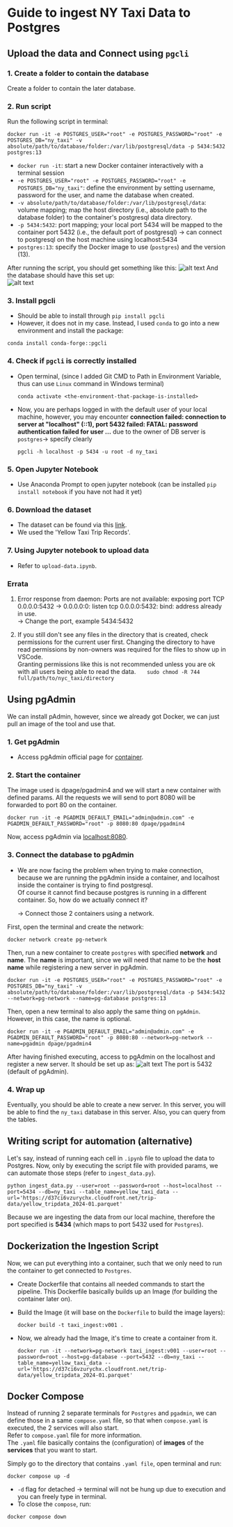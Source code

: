# Guide to ingest NY Taxi Data to Postgres

## Upload the data and Connect using `pgcli`

### 1. Create a folder to contain the database

Create a folder to contain the later database.

### 2. Run script

Run the following script in terminal:

```
docker run -it -e POSTGRES_USER="root" -e POSTGRES_PASSWORD="root" -e POSTGRES_DB="ny_taxi" -v absolute/path/to/database/folder:/var/lib/postgresql/data -p 5434:5432 postgres:13
```

- `docker run -it`: start a new Docker container interactively with a terminal session
- `-e POSTGRES_USER="root" -e POSTGRES_PASSWORD="root" -e POSTGRES_DB="ny_taxi"`: define the environment by setting username, password for the user, and name the database when created.
- `-v absolute/path/to/database/folder:/var/lib/postgresql/data`: volume mapping; map the host directory (i.e., absolute path to the database folder) to the container's postgresql data directory.
- `-p 5434:5432`: port mapping; your local port 5434 will be mapped to the container port 5432 (i.e., the default port of postgresql) -> can connect to postgresql on the host machine using localhost:5434
- `postgres:13`: specify the Docker image to use (`postgres`) and the version (13).

After running the script, you should get something like this:
![alt text](./img/image.png)
And the database should have this set up: \
![alt text](./img/image1.png)

### 3. Install pgcli

- Should be able to install through `pip install pgcli`
- However, it does not in my case. Instead, I used `conda` to go into a new environment and install the package:

```
conda install conda-forge::pgcli
```

### 4. Check if `pgcli` is correctly installed

- Open terminal, (since I added Git CMD to Path in Environment Variable, thus can use `Linux` command in Windows terminal)
  ```
  conda activate <the-environment-that-package-is-installed>
  ```
- Now, you are perhaps logged in with the default user of your local machine, however, you may encounter **connection failed: connection to server at "localhost" (::1), port 5432 failed: FATAL: password authentication failed for user ...** due to the owner of DB server is `postgres`-> specify clearly
  ```
  pgcli -h localhost -p 5434 -u root -d ny_taxi
  ```

### 5. Open Jupyter Notebook

- Use Anaconda Prompt to open jupyter notebook (can be installed `pip install notebook` if you have not had it yet)

### 6. Download the dataset

- The dataset can be found via this [link](https://www.nyc.gov/site/tlc/about/tlc-trip-record-data.page).
- We used the 'Yellow Taxi Trip Records'.

### 7. Using Jupyter notebook to upload data

- Refer to `upload-data.ipynb`.

### Errata

1. Error response from daemon: Ports are not available: exposing port TCP 0.0.0.0:5432 -> 0.0.0.0:0: listen tcp 0.0.0.0:5432: bind: address already in use. \
   -> Change the port, example 5434:5432

2. If you still don't see any files in the directory that is created, check permissions for the current user first. Changing the directory to have read permissions by non-owners was required for the files to show up in VSCode. \
   Granting permissions like this is not recommended unless you are ok with all users being able to read the data.
   `   sudo chmod -R 744 full/path/to/nyc_taxi/directory`

## Using pgAdmin

We can install pAdmin, however, since we already got Docker, we can just pull an image of the tool and use that.

### 1. Get pgAdmin

- Access pgAdmin official page for [container](https://hub.docker.com/r/dpage/pgadmin4/).

### 2. Start the container

The image used is dpage/pgadmin4 and we will start a new container with defined params. All the requests we will send to port 8080 will be forwarded to port 80 on the container.

```
docker run -it -e PGADMIN_DEFAULT_EMAIL="admin@admin.com" -e PGADMIN_DEFAULT_PASSWORD="root" -p 8080:80 dpage/pgadmin4
```

Now, access pgAdmin via [localhost:8080](http://localhost:8080).

### 3. Connect the database to pgAdmin

- We are now facing the problem when trying to make connection, because we are running the pgAdmin inside a container, and localhost inside the container is trying to find postgresql. \
  Of course it cannot find because postgres is running in a different container. So, how do we actually connect it?

  -> Connect those 2 containers using a network.

First, open the terminal and create the network:

```
docker network create pg-network
```

Then, run a new container to create `postgres` with specified **network** and **name**. The **name** is important, since we will need that name to be the **host name** while registering a new server in pgAdmin.

```
docker run -it -e POSTGRES_USER="root" -e POSTGRES_PASSWORD="root" -e POSTGRES_DB="ny_taxi" -v absolute/path/to/database/folder:/var/lib/postgresql/data -p 5434:5432 --network=pg-network --name=pg-database postgres:13
```

Then, open a new terminal to also apply the same thing on `pgAdmin`. However, in this case, the name is optional.

```
docker run -it -e PGADMIN_DEFAULT_EMAIL="admin@admin.com" -e PGADMIN_DEFAULT_PASSWORD="root" -p 8080:80 --network=pg-network --name=pgadmin dpage/pgadmin4
```

After having finished executing, access to pgAdmin on the localhost and register a new server. It should be set up as:
![alt text](./img/image2.png)
The port is 5432 (default of pgAdmin).

### 4. Wrap up

Eventually, you should be able to create a new server. In this server, you will be able to find the `ny_taxi` database in this server. Also, you can query from the tables.

## Writing script for automation (alternative)

Let's say, instead of running each cell in `.ipynb` file to upload the data to Postgres. Now, only by executing the script file with provided params, we can automate those steps (refer to `ingest_data.py`).

```
python ingest_data.py --user=root --password=root --host=localhost --port=5434 --db=ny_taxi --table_name=yellow_taxi_data --url='https://d37ci6vzurychx.cloudfront.net/trip-data/yellow_tripdata_2024-01.parquet'
```

Because we are ingesting the data from our local machine, therefore the port specified is **5434** (which maps to port 5432 used for `Postgres`).

## Dockerization the Ingestion Script

Now, we can put everything into a container, such that we only need to run the container to get connected to `Postgres`.

- Create Dockerfile that contains all needed commands to start the pipeline. This Dockerfile basically builds up an Image (for building the container later on).

- Build the Image (it will base on the `Dockerfile` to build the image layers):

  ```
  docker build -t taxi_ingest:v001 .
  ```

- Now, we already had the Image, it's time to create a container from it.

  ```
  docker run -it --network=pg-network taxi_ingest:v001 --user=root --password=root --host=pg-database --port=5432 --db=ny_taxi --table_name=yellow_taxi_data --url='https://d37ci6vzurychx.cloudfront.net/trip-data/yellow_tripdata_2024-01.parquet'
  ```

## Docker Compose

Instead of running 2 separate terminals for `Postgres` and `pgadmin`, we can define those in a same `compose.yaml` file, so that when `compose.yaml` is executed, the 2 services will also start. \
Refer to `compose.yaml` file for more information. \
The `.yaml` file basically contains the (configuration) of **images** of the **services** that you want to start.

Simply go to the directory that contains `.yaml file`, open terminal and run:

```
docker compose up -d
```

- `-d` flag for detached -> terminal will not be hung up due to execution and you can freely type in terminal.
- To close the `compose`, run:

```
docker compose down
```
